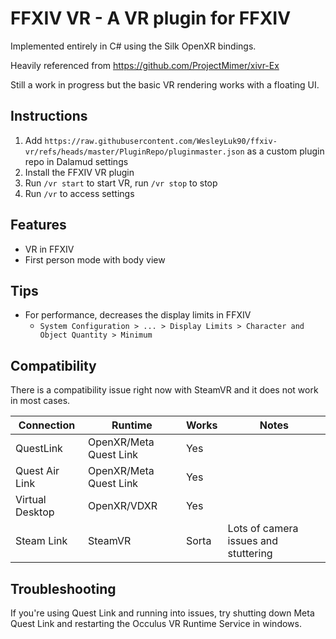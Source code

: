 # FFXIV VR - A VR plugin for FFXIV

Implemented entirely in C# using the Silk OpenXR bindings.

Heavily referenced from https://github.com/ProjectMimer/xivr-Ex

Still a work in progress but the basic VR rendering works with a floating UI.

## Instructions

1. Add `https://raw.githubusercontent.com/WesleyLuk90/ffxiv-vr/refs/heads/master/PluginRepo/pluginmaster.json` as a custom plugin repo in Dalamud settings
2. Install the FFXIV VR plugin
3. Run `/vr start` to start VR, run `/vr stop` to stop
4. Run `/vr` to access settings

## Features
* VR in FFXIV
* First person mode with body view

## Tips
* For performance, decreases the display limits in FFXIV
  * `System Configuration > ... > Display Limits > Character and Object Quantity > Minimum`

## Compatibility

There is a compatibility issue right now with SteamVR and it does not work in most cases.

| Connection | Runtime | Works | Notes |
| --- | --- | --- | --- |
| QuestLink | OpenXR/Meta Quest Link | Yes |   |
| Quest Air Link | OpenXR/Meta Quest Link | Yes |   |
| Virtual Desktop | OpenXR/VDXR | Yes |   |
| Steam Link | SteamVR | Sorta | Lots of camera issues and stuttering |

## Troubleshooting
If you're using Quest Link and running into issues, try shutting down Meta Quest Link and restarting the Occulus VR Runtime  Service in windows.
